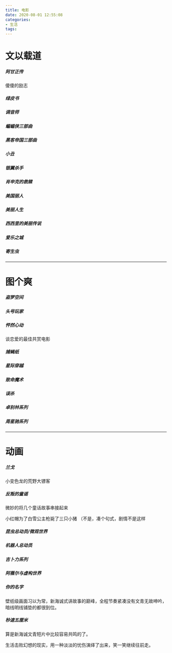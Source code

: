 ```yaml
---
title: 电影
date: 2020-08-01 12:55:08
categories:
- 生活
tags:
---
```


# 文以载道

##### 阿甘正传
傻傻的励志

##### 绿皮书

##### 调音师

##### 蝙蝠侠三部曲

##### 黑客帝国三部曲

##### 小丑

##### 银翼杀手

##### 肖申克的救赎

##### 美国丽人

##### 美丽人生

##### 西西里的美丽传说

##### 爱乐之城

##### 寄生虫


------------


# 图个爽

##### 盗梦空间

##### 头号玩家

##### 怦然心动
谈恋爱的最佳共赏电影

##### 捕蝇纸

##### 星际穿越

##### 致命魔术

##### 误杀

##### 卓别林系列

##### 周星驰系列

----------



# 动画

##### 兰戈
小变色龙的荒野大镖客

##### 反叛的童谣
微妙的将几个童话故事串接起来

小红帽为了白雪公主枪毙了三只小猪 （不是，凑个句式，剧情不是这样

##### 昆虫总动员/微观世界

##### 机器人总动员

##### 吉卜力系列

##### 阿薇尔与虚构世界

##### 你的名字
壁纸级画面习以为常，新海诚式讲故事的巅峰，全程节奏紧凑没有文青无故呻吟，暗线明线铺垫的都很到位。

##### 秒速五厘米
算是新海诚文青短片中比较容易共鸣的了。

生活击败幻想的现实，用一种淡淡的忧伤演绎了出来，笑一笑继续往前走。